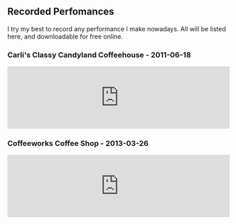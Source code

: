 ## Recorded Perfomances

I try my best to record any performance I make nowadays. All will be
listed here, and downloadable for free online.

### Carli's Classy Candyland Coffeehouse - 2011-06-18

<iframe src="https://archive.org/embed/cr2011-06-18.flac16" width="500" height="140" frameborder="0" webkitallowfullscreen="true" mozallowfullscreen="true" allowfullscreen></iframe>

### Coffeeworks Coffee Shop - 2013-03-26

<iframe src="https://archive.org/embed/cr2013-03-26.aud.flac16" width="500" height="140" frameborder="0" webkitallowfullscreen="true" mozallowfullscreen="true" allowfullscreen></iframe>

